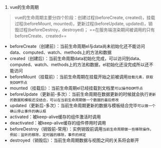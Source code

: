 1. vue的生命周期
  > vue的生命周期主要分四个阶段：创建过程(beforeCreate, created)，挂载过程(beforeMount, mounted)，更新过程(beforeUpdate, updated)，销毁过程(beforeDestroy，destroyed)；
  > ==在服务端渲染期间被调用的只有beforeCreate、created==
  - beforeCreate（创建前）：当前生命周期el与data尚未初始化还不能访问data、computed、watch、methods上的方法和数据
  - created（创建后）：当前生命周期data初始化完成，可以访问到data、computed、watch、methods上的方法和数据，el初始化还没完成所以还不能访问
  - beforeMount（挂载前）：当前生命周期在挂载开始之前被调用`挂载元素，获取到DOM节点`
  - mounted（挂载后）：当前生命周期el已经挂载到文档里`可以操作DOM节点`
  - beforeUpdate（更新前-多次）：当前生命周期在数据更新的时候就会执行`更新的数据和模板还没结合，可以在当前生命周期做一个数据的最后修改`
  - updated（更新后-多次）：当前生命周期更新的数据与模板结合完毕`可以做一个确认停止事件的确认框`
  - activated：被keep-alive缓存的组件激活时调用
  - deactivated：被keep-alive缓存的组件停用时调用
  - beforeDestroy（销毁前-常用）：实例销毁前调用`当前生命周期做一些移除操作。例如：监听的移除，定时器的移除，事件的绑定`
  - destroyed（销毁后）：当前生命周期数据与视图之间的关系将会断开
  
